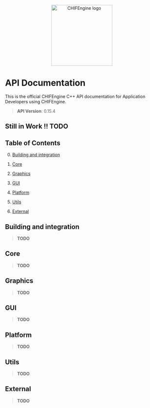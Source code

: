 <p align="center">
  <a href="https://voronoid.tech/">
    <img src="https://raw.githubusercontent.com/LukasRennhofer/CHIFEngine/refs/heads/main/config/assets/CHIFEngine_Logo_2_wbg.png" width="200" alt="CHIFEngine logo">
  </a>
</p>

# API Documentation

This is the official CHIFEngine C++ API documentation for Application Developers using CHIFEngine.

> **API Version**: 0.15.4

## Still in Work !! TODO

## Table of Contents
0. [Building and integration](#building-and-integration)

1. [Core](#core)

2. [Graphics](#graphics)

3. [GUI](#gui)

4. [Platform](#Platform)

5. [Utils](#utils)

6. [External](#external)



## Building and integration
> **TODO**
## Core
> **TODO**
## Graphics
> **TODO**
## GUI
> **TODO**
## Platform
> **TODO**
## Utils
> **TODO**
## External
> **TODO**